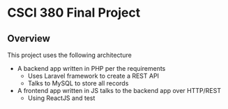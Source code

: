 # CSCI 380 Final Project

## Overview

This project uses the following architecture
* A backend app written in PHP per the requirements
    * Uses Laravel framework to create a REST API
    * Talks to MySQL to store all records
* A frontend app written in JS talks to the backend app over HTTP/REST
    * Using ReactJS and test
